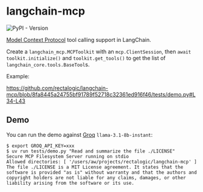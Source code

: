 # langchain-mcp

![PyPI - Version](https://img.shields.io/pypi/v/langchain-mcp)

[Model Context Protocol](https://modelcontextprotocol.io) tool calling support in LangChain.

Create a `langchain_mcp.MCPToolkit` with an `mcp.ClientSession`,
then `await toolkit.initialize()` and `toolkit.get_tools()` to get the list of `langchain_core.tools.BaseTool`s.

Example:

https://github.com/rectalogic/langchain-mcp/blob/8fa8445a24755bf91789f52718c32361ed916f46/tests/demo.py#L34-L43

## Demo

You can run the demo against [Groq](https://groq.com/) `llama-3.1-8b-instant`:
```sh-session
$ export GROQ_API_KEY=xxx
$ uv run tests/demo.py "Read and summarize the file ./LICENSE"
Secure MCP Filesystem Server running on stdio
Allowed directories: [ '/users/aw/projects/rectalogic/langchain-mcp' ]
The file ./LICENSE is a MIT License agreement. It states that the software is provided "as is" without warranty and that the authors and copyright holders are not liable for any claims, damages, or other liability arising from the software or its use.
```